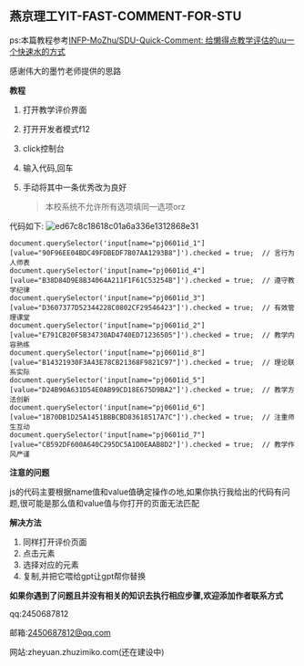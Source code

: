 ## 燕京理工YIT-FAST-COMMENT-FOR-STU

ps:本篇教程参考[INFP-MoZhu/SDU-Quick-Comment: 给懒得点教学评估的uu一个快速水的方式](https://github.com/INFP-MoZhu/SDU-Quick-Comment)

感谢伟大的墨竹老师提供的思路

**教程**

1. 打开教学评价界面

2. 打开开发者模式f12

3. click控制台

4. 输入代码,回车

5. 手动将其中一条优秀改为良好

   > 本校系统不允许所有选项填同一选项orz



代码如下:
![ed67c8c18618c01a6a336e1312868e31](https://github.com/user-attachments/assets/fd369c73-4135-4cf1-8120-6e6c5c7d3fcf)

```
document.querySelector('input[name="pj0601id_1"][value="90F96EE04BDC49FDBEDF7B07AA1293B8"]').checked = true;  // 言行为人师表
document.querySelector('input[name="pj0601id_4"][value="B38D84D9E8B34064A211F1F61C53254B"]').checked = true;  // 遵守教学纪律
document.querySelector('input[name="pj0601id_3"][value="D3607377D52344228C0802CF29546423"]').checked = true;  // 有效管理课堂
document.querySelector('input[name="pj0601id_2"][value="E791CB20F5B34730AD4740ED71236505"]').checked = true;  // 教学内容熟练
document.querySelector('input[name="pj0601id_8"][value="B14321930F3A43E78CB21368F9821C97"]').checked = true;  // 理论联系实际
document.querySelector('input[name="pj0601id_5"][value="D24B90A631D54E0AB99CD18E675D9BA2"]').checked = true;  // 教学方法创新
document.querySelector('input[name="pj0601id_6"][value="1B70DB1D25A1451BBBCBD83618517A7C"]').checked = true;  // 注重师生互动
document.querySelector('input[name="pj0601id_7"][value="CB592DF600A640C295DC5A1D0EAAB8D2"]').checked = true;  // 教学作风严谨

```



**注意的问题**

js的代码主要根据name值和value值确定操作の地,如果你执行我给出的代码有问题,很可能是那么值和value值与你打开的页面无法匹配

**解决方法**

1. 同样打开评价页面
2. 点击元素
3. 选择对应的元素
4. 复制,并把它喂给gpt让gpt帮你替换

**如果你遇到了问题且并没有相关的知识去执行相应步骤,欢迎添加作者联系方式**

qq:2450687812

邮箱:2450687812@qq.com

网站:zheyuan.zhuzimiko.com(还在建设中)
